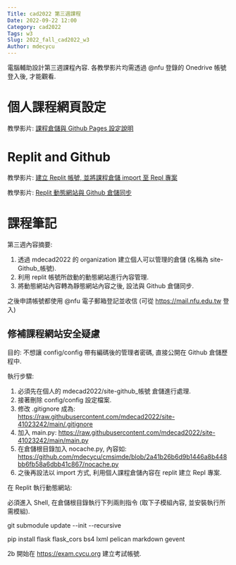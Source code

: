 ```yaml
---
Title: cad2022 第三週課程
Date: 2022-09-22 12:00
Category: cad2022
Tags: w3
Slug: 2022_fall_cad2022_w3
Author: mdecycu
---
```


電腦輔助設計第三週課程內容. 各教學影片均需透過 @nfu 登錄的 Onedrive 帳號登入後, 才能觀看.

<!-- PELICAN_END_SUMMARY -->

個人課程網頁設定
====

教學影片: [課程倉儲與 Github Pages 設定說明]

Replit and Github
====

教學影片: [建立 Replit 帳號, 並將課程倉儲 import 至 Repl 專案]


教學影片: [Replit 動態網站與 Github 倉儲同步]

[課程倉儲與 Github Pages 設定說明]: https://nfuedu.sharepoint.com/:v:/r/sites/cad2022/Shared%20Documents/w3/Recordings/1%E3%80%8Cw3%E3%80%8D%E8%AA%B2%E7%A8%8B%E5%80%89%E5%84%B2%E8%88%87%20Github%20Pages%20%E8%A8%AD%E5%AE%9A%E8%AA%AA%E6%98%8E.mp4?csf=1&web=1&e=lfYKhG
[建立 Replit 帳號, 並將課程倉儲 import 至 Repl 專案]: https://nfuedu.sharepoint.com/:v:/r/sites/cad2022/Shared%20Documents/w3/Recordings/2%E3%80%8Cw3%E3%80%8D%E5%BB%BA%E7%AB%8B%20Replit%20%E5%B8%B3%E8%99%9F,%20%E4%B8%A6%E5%B0%87%E8%AA%B2%E7%A8%8B%E5%80%89%E5%84%B2%20import%20%E8%87%B3%20Repl%20%E5%B0%88%E6%A1%88.mp4?csf=1&web=1&e=kjtcxl
[Replit 動態網站與 Github 倉儲同步]: https://nfuedu.sharepoint.com/:v:/r/sites/cad2022/Shared%20Documents/w3/Recordings/3%E3%80%8Cw3%E3%80%8D%E5%A6%82%E4%BD%95%E5%9C%A8%20Replit%20%E5%95%9F%E7%94%A8%E5%8B%95%E6%85%8B%E7%B6%B2%E7%AB%99%E5%BE%8C%E8%BD%89%E9%9D%9C%E6%85%8B%E4%B8%A6%E5%90%8C%E6%AD%A5%E8%87%B3%E8%AA%B2%E7%A8%8B%E5%80%89%E5%84%B2%20(%E5%BB%BA%E8%80%83%E8%A9%A6%E5%B8%B3%E8%99%9F).mp4?csf=1&web=1&e=VTSc2h

課程筆記
====

第三週內容摘要:

1. 透過 mdecad2022 的 organization 建立個人可以管理的倉儲 (名稱為 site-Github_帳號).
2. 利用 replit 帳號所啟動的動態網站進行內容管理.
3. 將動態網站內容轉為靜態網站內容之後, 設法與 Github 倉儲同步. 

之後申請帳號都使用 @nfu 電子郵箱登記並收信 (可從 <https://mail.nfu.edu.tw> 登入)

修補課程網站安全疑慮
----

目的: 不想讓 config/config 帶有編碼後的管理者密碼, 直接公開在 Github 倉儲歷程中.

執行步驟: 

1. 必須先在個人的 mdecad2022/site-github_帳號 倉儲進行處理.
2. 接著刪除 config/config 設定檔案.
3. 修改 .gitignore 成為: <https://raw.githubusercontent.com/mdecad2022/site-41023242/main/.gitignore> 
4. 加入 main.py: <https://raw.githubusercontent.com/mdecad2022/site-41023242/main/main.py>
5. 在倉儲根目錄加入 nocache.py, 內容如: <https://github.com/mdecycu/cmsimde/blob/2a41b26b6d9b1446a8b448bb6fb58a6dbb41c867/nocache.py>
6. 之後再設法以 import 方式, 利用個人課程倉儲內容在 replit 建立  Repl 專案. 

在 Replit 執行動態網站:

必須進入 Shell, 在倉儲根目錄執行下列兩則指令 (取下子模組內容, 並安裝執行所需模組).

git submodule update --init --recursive

pip install   flask flask_cors bs4 lxml pelican markdown gevent

2b 開始在  <https://exam.cycu.org> 建立考試帳號.
